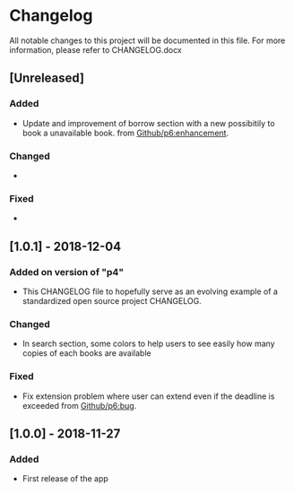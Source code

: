 # Changelog
All notable changes to this project will be documented in this file.
For more information, please refer to CHANGELOG.docx
 ## [Unreleased]
### Added
- Update and improvement of borrow section with a new possibitily to book a unavailable book.
from [Github/p6:enhancement](https://github.com/saga06/p6/issues/1).
 ### Changed
-
 ### Fixed
-
 ## [1.0.1] - 2018-12-04
### Added on version of "p4"
- This CHANGELOG file to hopefully serve as an evolving example of a
  standardized open source project CHANGELOG.
 ### Changed
- In search section, some colors to help users to see easily how many copies of each books are available
 ### Fixed
- Fix extension problem where user can extend even if the deadline is exceeded
from [Github/p6:bug](https://github.com/saga06/p6/issues/2).
 ## [1.0.0] - 2018-11-27
### Added
- First release of the app
